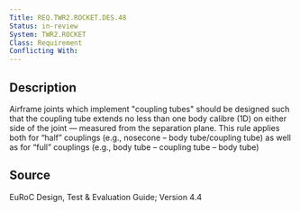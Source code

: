 ```yaml
---
Title: REQ.TWR2.ROCKET.DES.48
Status: in-review
System: TWR2.ROCKET
Class: Requirement
Conflicting With: 
---
```


## Description

Airframe joints which implement "coupling tubes" should be designed such that the coupling tube extends no less than one body calibre (1D) on either side of the joint — measured from the separation plane. This rule applies both for “half” couplings (e.g., nosecone – body tube/coupling tube) as well as for “full” couplings (e.g., body tube – coupling tube – body tube)

## Source

EuRoC Design, Test & Evaluation Guide; Version 4.4
